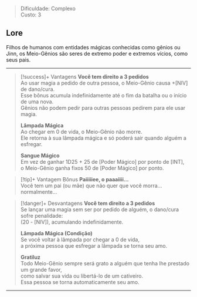 > Dificuldade: Complexo  
> Custo: 3  

## Lore

Filhos de humanos com entidades mágicas conhecidas como gênios ou Jinn, os Meio-Gênios são seres de extremo poder e extremos vícios, como seus pais.

---

> [!success]+ Vantagens
> **Você tem direito a 3 pedidos**  
> Ao usar magia a pedido de outra pessoa, o Meio-Gênio causa +[NIV] de dano/cura.  
> Esse bônus acumula indefinidamente até o fim da batalha ou o início de uma nova.  
> Gênios não podem pedir para outras pessoas pedirem para ele usar magia.
>
> **Lâmpada Mágica**  
> Ao chegar em 0 de vida, o Meio-Gênio não morre.  
> Ele retorna à sua lâmpada mágica e só poderá sair quando alguém a esfregar.
>
> **Sangue Mágico**  
> Em vez de ganhar 1D25 + 25 de [Poder Mágico] por ponto de [INT],  
> o Meio-Gênio ganha fixos 50 de [Poder Mágico] por ponto.

> [!tip]+ Vantagem Bônus
> **Paiiiiiee, o paaaiiii...**  
> Você tem um pai (ou mãe) que não quer que você morra... normalmente...

> [!danger]+ Desvantagens
> **Você tem direito a 3 pedidos**  
> Se lançar uma magia sem ser por pedido de alguém, o dano/cura sofre penalidade:  
> (20 - [NIV]), acumulando indefinidamente.
>
> **Lâmpada Mágica (Condição)**  
> Se você voltar à lâmpada por chegar a 0 de vida,  
> a próxima pessoa que esfregar a lâmpada se torna seu amo.
>
> **Gratiluz**  
> Todo Meio-Gênio sempre será grato a alguém que tenha lhe prestado um grande favor,  
> como salvar sua vida ou libertá-lo de um cativeiro.  
> Essa pessoa se torna automaticamente seu amo.

---
